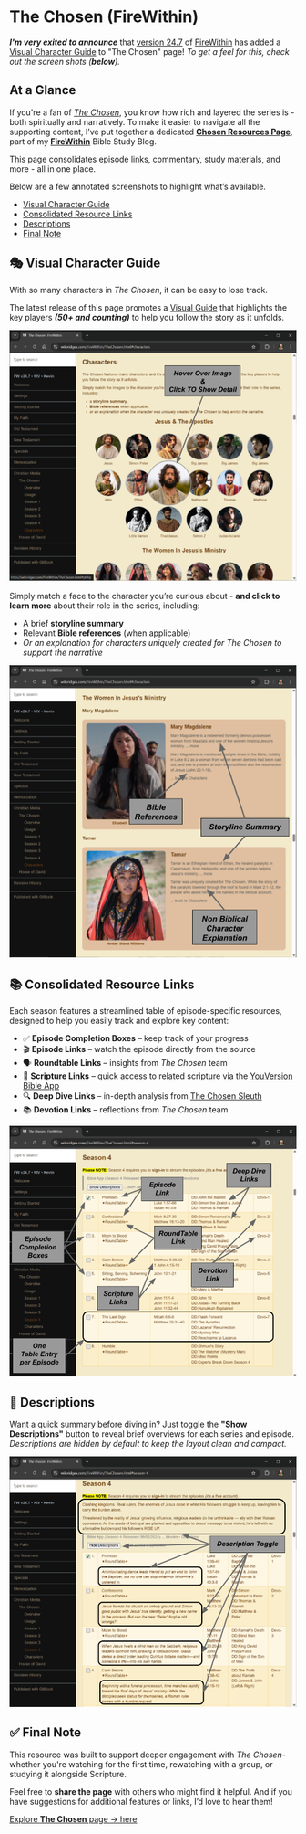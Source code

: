<script>
// in-line ISOLATION run-time code
document.addEventListener("DOMContentLoaded", function() {
    // hide the gitbook naviation controls
    console.log(`adding "isolated-page" css class to <body> making this page truly isolated (CSS will remove links to other pages)`);
    document.body.classList.add("isolated-page");

    // perminantly close the LeftNav (the user cannot re-open because the controls are NOT there)
    setTimeout(function() { // timeout needed to stabalize DOM state
      // ... locate the <div class="book"> element, and remove the "with-summary" class, if present
      var bookElm = document.querySelector(".book");
      if (bookElm && bookElm.classList.contains("with-summary")) {
          console.log(`CLOSING LeftNav`);
          bookElm.classList.remove("with-summary");
      }
      else {
          console.log(`LeftNav already closed`);
      }
    }, 5);  // short time (just to push us into the next event tick)

});
</script>


# The Chosen (FireWithin)

_**I'm very exited to announce**_ that 
<a href="/history.html#v24_7" target="_blank">version 24.7</a>
of <a href="/" target="_blank">FireWithin</a> has added a 
<a href="/TheChosen.html#characters" target="_blank">Visual Character Guide</a>
to "The Chosen" page!  _To get a feel for this, check out the screen
shots (**below**)._


## At a Glance

If you're a fan of [*The Chosen*](https://thechosen.tv/), you know how
rich and layered the series is - both spiritually and narratively. To
make it easier to navigate all the supporting content, I’ve put
together a dedicated 
<a href="/TheChosen.html" target="_blank"><b>Chosen Resources Page</b></a>,
part of my
<b><a href="/" target="_blank">FireWithin</a></b> Bible Study Blog.

This page consolidates episode links, commentary, study materials, and
more - all in one place.

Below are a few annotated screenshots to highlight what’s available.

- [Visual Character Guide](#🎭-visual-character-guide)
- [Consolidated Resource Links](#📚-consolidated-resource-links)
- [Descriptions](#📝-descriptions)
- [Final Note](#✅-final-note)


## 🎭 Visual Character Guide

With so many characters in *The Chosen*, it can be easy to lose track.  

The latest release of this page promotes a 
<a href="/TheChosen.html#characters" target="_blank">Visual Guide</a>
that highlights the key players _**(50+ and counting)**_ to help you follow
the story as it unfolds.

![Visual Character Guide](TheChosenImg/promo_visualCharGuide_annotate.png)

<!-- IMAGE ANNOTATION NOTES:

- TEXT: Hover over Image & Click TO Show Detail

-->

Simply match a face to the character you’re curious about - **and click
to learn more** about their role in the series, including:

- A brief **storyline summary**  
- Relevant **Bible references** (when applicable)  
- _Or an explanation for characters uniquely created for *The Chosen* to support the narrative_

![Visual Character Detail](TheChosenImg/promo_visualCharDetail_annotate.png)

<!-- IMAGE ANNOTATION NOTES:

- TEXT: Storyline Summary <<< TIMES TWO (BOTH Mary Magdalene & Tamar)
- TEXT: Bible References  <<< Mary Magdalene
- TEXT: Non Biblical Character Explanation <<< Tamar

-->


## 📚 Consolidated Resource Links

Each season features a streamlined table of episode-specific
resources, designed to help you easily track and explore key content:

- ✅ **Episode Completion Boxes** – keep track of your progress  
- 🎬 **Episode Links** – watch the episode directly from the source  
- 🗣️ **Roundtable Links** – insights from *The Chosen* team  
- 📖 **Scripture Links** – quick access to related scripture via the [YouVersion Bible App](https://www.youversion.com/)
- 🔍 **Deep Dive Links** – in-depth analysis from [The Chosen Sleuth](https://www.youtube.com/@TheChosenSleuth)
- 📚 **Devotion Links** – reflections from *The Chosen* team  

![Episode Links](TheChosenImg/promo_episodeLinks_annotate.png)

<!-- IMAGE ANNOTATION NOTES:

- TEXT: 1 for every bullit item (above)

-->



## 📝 Descriptions

Want a quick summary before diving in? Just toggle the **"Show
Descriptions"** button to reveal brief overviews for each series and
episode.  _Descriptions are hidden by default to keep the layout clean
and compact._

![Descriptions](TheChosenImg/promo_descriptions_annotate.png)

<!-- IMAGE ANNOTATION NOTES:

- TEXT: Expand descriptions (both series & episodes)

-->


## ✅ Final Note

This resource was built to support deeper engagement with *The
Chosen*-whether you're watching for the first time, rewatching with a
group, or studying it alongside Scripture.

Feel free to **share the page** with others who might find it
helpful. And if you have suggestions for additional features or links,
I’d love to hear them!

<a href="/TheChosen.html" target="_blank">Explore <b>The Chosen</b> page → here</a>


<!-- Brief words in promotion (email/TXT/ETC):

OP 1 (TXT MSG VERSION):
=======================

If you're a fan of The Chosen, I’ve pulled together a one-stop page with episode links, study tools, character guides, and more.

-or-

Love The Chosen? I made a quick-reference page with episode links, study guides, character info, and more.

Check out the quick overview here:
👉 MY-GIST-LINK


OP 2 (GENERAL EMAIL VERSION):
=============================

Subject: A Helpful Resource for The Chosen Fans

Hi [Name],

If you enjoy The Chosen, I’ve created a resource page that brings
together episode links, discussion tools, character guides, Bible
references, and more - all in one spot.

I put together a brief visual overview here:
👉 MY-GIST-LINK

Feel free to explore it, bookmark it, or share it with others who
might find it helpful!

Best,
Kevin


OP 2 (Small Group EMAIL VERSION):
=================================

Subject: Resource Page for The Chosen – For Your Study & Reflection

Hi friends,

I’ve put together a resource page to help get more out of The Chosen
series. It includes episode links, related Scripture, devotions,
character guides, and more - all in one place.

Here’s a quick overview with screenshots:
👉 MY-GIST-LINK

Feel free to take a look and share it with anyone who might benefit. I
hope it helps deepen your experience with the series!

Blessings,
Kevin


MY ORIGINAL:
============

I'm exited about the latest release of the FireWithin Chosen page.

- A new Characters section promotes a Visual Guide to the key players!
  There are so many it is hard to keep track (I currently have 50 entries).

- Each episode now catalogs a consise list of "hard to find" resources
  (consolidated per episode):

  * Episode Link
  * RoundTable Link (from The Chosen Team)
  * Scripture Links (Bible App)
  * Deep Dive Links (from The Chosen Sleuth)
  * Devotion Links (from The Chosen Team)

This promotional page highlights the new features through a few animated screen shots.

LINK: MY-GIST-LINK

--> 

